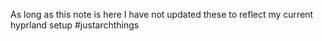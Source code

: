 As long as this note is here I have not updated these to reflect my current hyprland setup
#justarchthings
